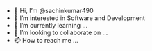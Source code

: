 - 👋 Hi, I’m @sachinkumar490
- 👀 I’m interested in Software and Development 
- 🌱 I’m currently learning ...
- 💞️ I’m looking to collaborate on ...
- 📫 How to reach me ...

<!---
sachinkumar490/sachinkumar490 is a ✨ special ✨ repository because its `README.md` (this file) appears on your GitHub profile.
You can click the Preview link to take a look at your changes.
--->
